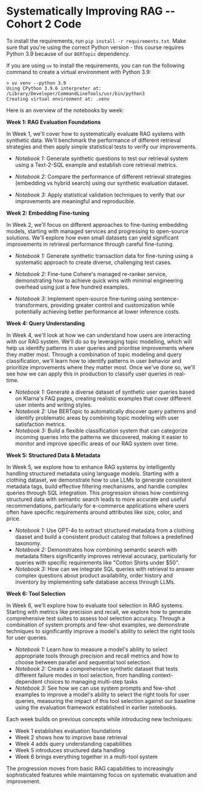 # Systematically Improving RAG -- Cohort 2 Code

To install the requirements, run `pip install -r requirements.txt`. Make sure that you're using the correct Python version - this course requires Python 3.9 because of our `BERTopic` dependency.

If you are using `uv` to install the requirements, you can run the following command to create a virtual environment with Python 3.9:

```
> uv venv --python 3.9
Using CPython 3.9.6 interpreter at: /Library/Developer/CommandLineTools/usr/bin/python3
Creating virtual environment at: .venv
```

Here is an overview of the notebooks by week:

**Week 1: RAG Evaluation Foundations**

In Week 1, we'll cover how to systematically evaluate RAG systems with synthetic data. We'll benchmark the performance of different retrieval strategies and then apply simple statistical tests to verify our improvements.

- _Notebook 1:_ Generate synthetic questions to test our retrieval system using a Text-2-SQL example and establish core retrieval metrics.

- _Notebook 2:_ Compare the performance of different retrieval strategies (embedding vs hybrid search) using our synthetic evaluation dataset.

- _Notebook 3:_ Apply statistical validation techniques to verify that our improvements are meaningful and reproducible.

**Week 2: Embedding Fine-tuning**

In Week 2, we'll focus on different approaches to fine-tuning embedding models, starting with managed services and progressing to open-source solutions. We'll explore how even small datasets can yield significant improvements in retrieval performance through careful fine-tuning.

- _Notebook 1:_ Generate synthetic transaction data for fine-tuning using a systematic approach to create diverse, challenging test cases.

- _Notebook 2:_ Fine-tune Cohere's managed re-ranker service, demonstrating how to achieve quick wins with minimal engineering overhead using just a few hundred examples.

- _Notebook 3:_ Implement open-source fine-tuning using sentence-transformers, providing greater control and customization while potentially achieving better performance at lower inference costs.

**Week 4: Query Understanding**

In Week 4, we'll look at how we can understand how users are interacting with our RAG system. We'll do so by leveraging topic modelling, which will help us identify patterns in user queries and prioritise improvements where they matter most. Through a combination of topic modeling and query classification, we'll learn how to identify patterns in user behavior and prioritize improvements where they matter most. Once we've done so, we'll see how we can apply this in production to classify user queries in real-time.

- _Notebook 1:_ Generate a diverse dataset of synthetic user queries based on Klarna's FAQ pages, creating realistic examples that cover different user intents and writing styles.
- _Notebook 2:_ Use BERTopic to automatically discover query patterns and identify problematic areas by combining topic modeling with user satisfaction metrics.
- _Notebook 3:_ Build a flexible classification system that can categorize incoming queries into the patterns we discovered, making it easier to monitor and improve specific areas of our RAG system over time.

**Week 5: Structured Data & Metadata**

In Week 5, we explore how to enhance RAG systems by intelligently handling structured metadata using language models. Starting with a clothing dataset, we demonstrate how to use LLMs to generate consistent metadata tags, build effective filtering mechanisms, and handle complex queries through SQL integration. This progression shows how combining structured data with semantic search leads to more accurate and useful recommendations, particularly for e-commerce applications where users often have specific requirements around attributes like size, color, and price.

- _Notebook 1:_ Use GPT-4o to extract structured metadata from a clothing daaset and build a consistent product catalog that follows a predefined taxonomy.
- _Notebook 2:_ Demonstrates how combining semantic search with metadata filters significantly improves retrieval accuracy, particularly for queries with specific requirements like "Cotton Shirts under $50".
- _Notebook 3:_ How can we integrate SQL queries with retrieval to answer complex questions about product availability, order history and inventory by implementing safe database access through LLMs.

**Week 6: Tool Selection**

In Week 6, we'll explore how to evaluate tool selection in RAG systems. Starting with metrics like precision and recall, we explore how to generate comprehensive test suites to assess tool selection accuracy. Through a combination of system prompts and few-shot examples, we demonstrate techniques to significantly improve a model's ability to select the right tools for user queries.

- _Notebook 1:_ Learn how to measure a model's ability to select appropriate tools through precision and recall metrics and how to choose between parallel and sequential tool selection.
- _Notebook 2:_ Create a comprehensive synthetic dataset that tests different failure modes in tool selection, from handling context-dependent choices to managing multi-step tasks
- _Notebook 3:_ See how we can use system prompts and few-shot examples to improve a model's ability to select the right tools for user queries, measuring the impact of this tool selection against our baseline using the evaluation framework established in earlier notebooks.

Each week builds on previous concepts while introducing new techniques:

- Week 1 establishes evaluation foundations
- Week 2 shows how to improve base retrieval
- Week 4 adds query understanding capabilities
- Week 5 introduces structured data handling
- Week 6 brings everything together in a multi-tool system

The progression moves from basic RAG capabilities to increasingly sophisticated features while maintaining focus on systematic evaluation and improvement.
